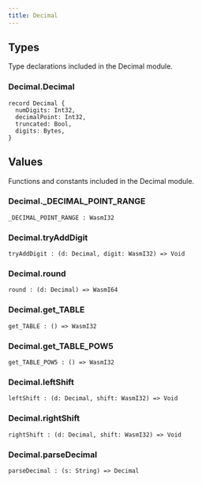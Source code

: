 ```yaml
---
title: Decimal
---
```


## Types

Type declarations included in the Decimal module.

### Decimal.**Decimal**

```grain
record Decimal {
  numDigits: Int32,
  decimalPoint: Int32,
  truncated: Bool,
  digits: Bytes,
}
```

## Values

Functions and constants included in the Decimal module.

### Decimal.**_DECIMAL_POINT_RANGE**

```grain
_DECIMAL_POINT_RANGE : WasmI32
```

### Decimal.**tryAddDigit**

```grain
tryAddDigit : (d: Decimal, digit: WasmI32) => Void
```

### Decimal.**round**

```grain
round : (d: Decimal) => WasmI64
```

### Decimal.**get_TABLE**

```grain
get_TABLE : () => WasmI32
```

### Decimal.**get_TABLE_POW5**

```grain
get_TABLE_POW5 : () => WasmI32
```

### Decimal.**leftShift**

```grain
leftShift : (d: Decimal, shift: WasmI32) => Void
```

### Decimal.**rightShift**

```grain
rightShift : (d: Decimal, shift: WasmI32) => Void
```

### Decimal.**parseDecimal**

```grain
parseDecimal : (s: String) => Decimal
```

